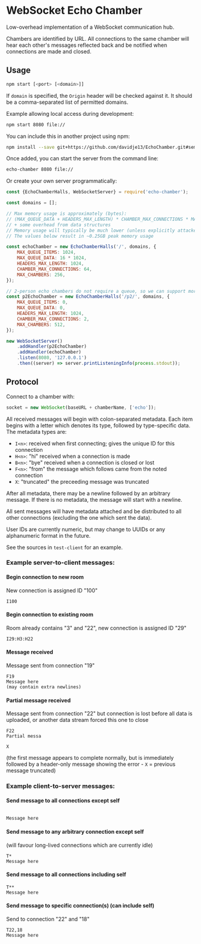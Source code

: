 # WebSocket Echo Chamber

Low-overhead implementation of a WebSocket communication hub.

Chambers are identified by URL. All connections to the same chamber
will hear each other's messages reflected back and be notified when
connections are made and closed.

## Usage

```sh
npm start [<port> [<domain>]]
```

If `domain` is specified, the `Origin` header will be checked against
it. It should be a comma-separated list of permitted domains.

Example allowing local access during development:

```sh
npm start 8080 file://
```

You can include this in another project using npm:

```sh
npm install --save git+https://github.com/davidje13/EchoChamber.git#semver:^1.0.0
```

Once added, you can start the server from the command line:

```sh
echo-chamber 8080 file://
```

Or create your own server programmatically:

```javascript
const {EchoChamberHalls, WebSocketServer} = require('echo-chamber');

const domains = [];

// Max memory usage is approximately (bytes):
// (MAX_QUEUE_DATA + HEADERS_MAX_LENGTH) * CHAMBER_MAX_CONNECTIONS * MAX_CHAMBERS
// + some overhead from data structures
// Memory usage will typically be much lower (unless explicitly attacked)
// The values below result in ~0.25GB peak memory usage

const echoChamber = new EchoChamberHalls('/', domains, {
	MAX_QUEUE_ITEMS: 1024,
	MAX_QUEUE_DATA: 16 * 1024,
	HEADERS_MAX_LENGTH: 1024,
	CHAMBER_MAX_CONNECTIONS: 64,
	MAX_CHAMBERS: 256,
});

// 2-person echo chambers do not require a queue, so we can support more of them
const p2EchoChamber = new EchoChamberHalls('/p2/', domains, {
	MAX_QUEUE_ITEMS: 0,
	MAX_QUEUE_DATA: 0,
	HEADERS_MAX_LENGTH: 1024,
	CHAMBER_MAX_CONNECTIONS: 2,
	MAX_CHAMBERS: 512,
});

new WebSocketServer()
	.addHandler(p2EchoChamber)
	.addHandler(echoChamber)
	.listen(8080, '127.0.0.1')
	.then((server) => server.printListeningInfo(process.stdout));
```

## Protocol

Connect to a chamber with:

```javascript
socket = new WebSocket(baseURL + chamberName, ['echo']);
```

All received messages will begin with colon-separated metadata. Each
item begins with a letter which denotes its type, followed by
type-specific data. The metadata types are:

* `I<n>`: received when first connecting; gives the unique ID for this
  connection
* `H<n>`: "hi" received when a connection is made
* `B<n>`: "bye" received when a connection is closed or lost
* `F<n>`: "from" the message which follows came from the noted
  connection
* `X`: "truncated" the preceeding message was truncated

After all metadata, there may be a newline followed by an arbitrary
message. If there is no metadata, the message will start with a
newline.

All sent messages will have metadata attached and be distributed to all
other connections (excluding the one which sent the data).

User IDs are currently numeric, but may change to UUIDs or any
alphanumeric format in the future.

See the sources in `test-client` for an example.

### Example server-to-client messages:

#### Begin connection to new room

New connection is assigned ID "100"

```
I100
```

#### Begin connection to existing room

Room already contains "3" and "22", new connection is assigned ID "29"

```
I29:H3:H22
```

#### Message received

Message sent from connection "19"

```
F19
Message here
(may contain extra newlines)
```

#### Partial message received

Message sent from connection "22" but connection is lost before all
data is uploaded, or another data stream forced this one to close

```
F22
Partial messa
```

```
X
```

(the first message appears to complete normally, but is immediately
followed by a header-only message showing the error - `X` = previous
message truncated)

### Example client-to-server messages:

#### Send message to all connections except self

```

Message here
```

#### Send message to any arbitrary connection except self

(will favour long-lived connections which are currently idle)

```
T*
Message here
```

#### Send message to all connections including self

```
T**
Message here
```

#### Send message to specific connection(s) (can include self)

Send to connection "22" and "18"

```
T22,18
Message here
```
